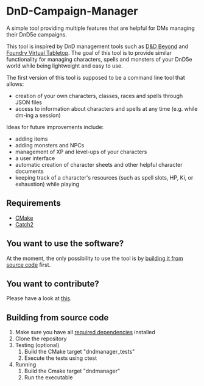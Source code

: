 # DnD-Campaign-Manager
A simple tool providing multiple features that are helpful for DMs managing their DnD5e campaigns.

This tool is inspired by DnD management tools such as [D&D Beyond](https://www.dndbeyond.com/) and [Foundry Virtual Tabletop](https://foundryvtt.com/).
The goal of this tool is to provide similar functionality for managing characters, spells and monsters of your DnD5e world while being lightweight and easy to use.

The first version of this tool is supposed to be a command line tool that allows:
- creation of your own characters, classes, races and spells through JSON files
- access to information about characters and spells at any time (e.g. while dm-ing a session)

Ideas for future improvements include:
- adding items
- adding monsters and NPCs
- management of XP and level-ups of your characters
- a user interface
- automatic creation of character sheets and other helpful character documents
- keeping track of a character's resources (such as spell slots, HP, Ki, or exhaustion) while playing

## Requirements

- [CMake](https://cmake.org/)
- [Catch2](https://github.com/catchorg/Catch2)

## You want to use the software?

At the moment, the only possibility to use the tool is by [building it from source code](#building-from-source-code) first.

## You want to contribute?

Please have a look at [this](CONTRIBUTING.md).

## Building from source code

1. Make sure you have all [required dependencies](#requirements) installed
2. Clone the repository
3. Testing (optional)
   1. Build the CMake target "dndmanager_tests"
   2. Execute the tests using ctest
4. Running
   1. Build the Cmake target "dndmanager"
   2. Run the executable
